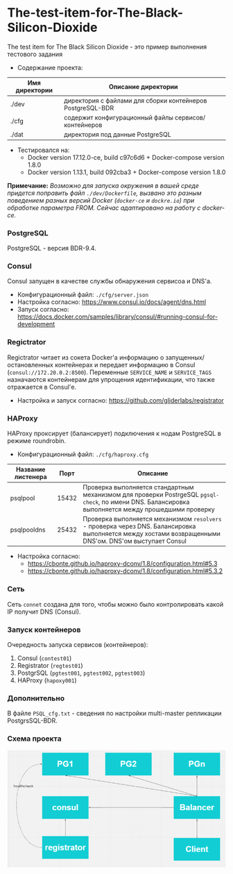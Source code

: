# The-test-item-for-The-Black-Silicon-Dioxide
The test item for The Black Silicon Dioxide - это пример выполнения тестового задания

* Cодержание проекта: 

|Имя директории|Описание директории|
|---|---|
|./dev|директория с файлами для сборки контейнеров PostgreSQL-BDR|
|./cfg|содержит конфигурационный файлы сервисов/контейнеров|
|./dat|директория под данные PostgreSQL|

* Тестировался на:
	* Docker version 17.12.0-ce, build c97c6d6 + Docker-compose version 1.8.0
	* Docker version 1.13.1, build 092cba3 + Docker-compose version 1.8.0

**Примечание:** *Возможно для запуска окружения в вашей среде придется поправить файл `./dev/Dockerfile`, вызвано это разным поведением разных версий Docker (`docker-ce` и `dockre.io`) при обработке параметра FROM.
Сейчас адаптировано на работу с docker-ce.*
    

### PostgreSQL 
PostgreSQL - версия BDR-9.4.

### Consul
Consul запущен в качестве службы обнаружения сервисоа и DNS'а.
* Конфигурационный файл: `./cfg/server.json`
* Настройка согласно: https://www.consul.io/docs/agent/dns.html
* Запуск согласно: https://docs.docker.com/samples/library/consul/#running-consul-for-development

### Regictrator 
Regictrator читает из сокета Docker'а информацию о запущенных/остановленных контейнерах и передает информацию в Consul (`consul://172.20.0.2:8500`).
Переменные `SERVICE_NAME` и `SERVICE_TAGS` назначаются контейнерам для упрощения идентификации, что также отражается в Consul'е.
* Настройка и запуск согласно: https://github.com/gliderlabs/registrator
    
### HAProxy 
HAProxy прокcирует (балансирует) подключения к нодам PostgreSQL в режиме roundrobin.
* Конфигурационный файл: `./cfg/haproxy.cfg`

|Название листенера|Порт|Описание|
|--|--|--|
|psqlpool|15432|Проверка выполняется стандартным механизмом для проверки PostrgeSQL `pgsql-check`, по имени DNS. Балансировка выполняется между прошедшими проверку|
|psqlpooldns|25432|Проверка выполняется механизмом `resolvers` - проверка через DNS. Балансировка выполняется между хостами возвращенными DNS'ом. DNS'ом выступает Consul|
* Настройка согласно:
	* https://cbonte.github.io/haproxy-dconv/1.8/configuration.html#5.3
	* https://cbonte.github.io/haproxy-dconv/1.8/configuration.html#5.3.2

### Сеть
Сеть `connet` создана для того, чтобы можно было контролировать какой IP получит DNS (Consul).

### Запуск контейнеров
Очередность запуска сервисов (контейнеров):
1. Consul (`contest01`)
2.  Registrator (`regtest01`)
3. PostgrSQL (`pgtest001`, `pgtest002`, `pgtest003`)
4. HAProxy (`hapoxy001`)

### Дополнительно
В файле `PSQL_cfg.txt` - сведения по настройки multi-master репликации PostgrsSQL-BDR.

### Cхема проекта
![Scheme](https://raw.githubusercontent.com/esendjer/The-test-item-for-The-Black-Silicon-Dioxide/master/Scheme.png)
